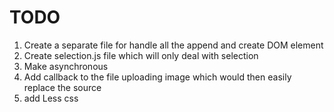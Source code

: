 TODO
===================

1. Create a separate file for handle all the append and create DOM element
1. Create selection.js file which will only deal with selection
1. Make asynchronous
1. Add callback to the file uploading image which would then easily replace the source
1. add Less css 
